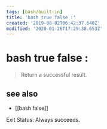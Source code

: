 ```yaml
---
tags: [bash/built-in]
title: 'bash true false :'
created: '2019-08-02T06:42:37.640Z'
modified: '2020-01-26T17:29:38.653Z'
---
```


# bash true false :

> Return a successful result.

## see also
- [[bash false]]

 Exit Status:
    Always succeeds.
